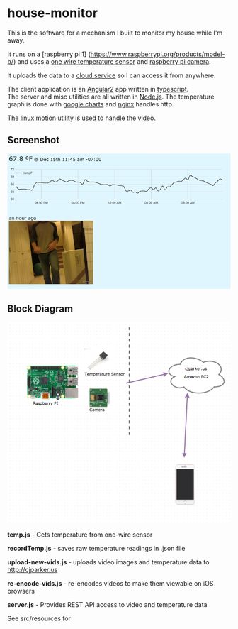 # house-monitor

This is the software for a mechanism I built to monitor my house while I'm away.

It runs on a [raspberry pi 1] (https://www.raspberrypi.org/products/model-b/) and 
uses a [one wire temperature sensor](https://www.sparkfun.com/products/245) and 
[raspberry pi camera](https://www.sparkfun.com/products/11868).
 
It uploads the data to a [cloud service](https://aws.amazon.com/ec2/) so I can access it from anywhere.

The client application is an [Angular2](http://www.angular2.com/) app written in [typescript](http://typescriptlang.org).  
The server and misc utilities are all written in [Node.js](https://nodejs.org/en/).  The temperature graph is done
with [google charts](https://developers.google.com/chart/?hl=en) and [nginx](https://www.nginx.com/resources/wiki/) handles http.

[The linux motion utility](http://www.lavrsen.dk/foswiki/bin/view/Motion/WebHome) is used to handle the video.

## Screenshot
![screenshot](https://raw.githubusercontent.com/cparker/house-monitor/master/src/resources/screenshot.png)

## Block Diagram
![block diagram](https://raw.githubusercontent.com/cparker/house-monitor/master/src/resources/house-monitor-pic.jpg)

**temp.js** - Gets temperature from one-wire sensor

**recordTemp.js** - saves raw temperature readings in .json file

**upload-new-vids.js** - uploads video images and temperature data to http://cjparker.us

**re-encode-vids.js** - re-encodes videos to make them viewable on iOS browsers

**server.js** - Provides REST API access to video and temperature data

See src/resources for 







